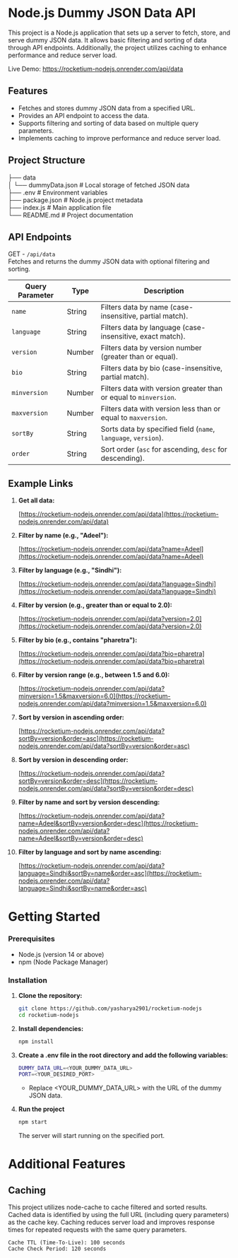 # Node.js Dummy JSON Data API

This project is a Node.js application that sets up a server to fetch, store, and serve dummy JSON data. It allows basic filtering and sorting of data through API endpoints. Additionally, the project utilizes caching to enhance performance and reduce server load.

Live Demo: https://rocketium-nodejs.onrender.com/api/data

## Features

- Fetches and stores dummy JSON data from a specified URL.
- Provides an API endpoint to access the data.
- Supports filtering and sorting of data based on multiple query parameters.
- Implements caching to improve performance and reduce server load.

## Project Structure

├── data<br>
│ └── dummyData.json # Local storage of fetched JSON data <br>
├── .env # Environment variables<br>
├── package.json # Node.js project metadata<br>
├── index.js # Main application file<br>
└── README.md # Project documentation<br>

## API Endpoints

GET - `/api/data`
<br>Fetches and returns the dummy JSON data with optional filtering and sorting.

| Query Parameter | Type   | Description                                                       |
|-----------------|--------|-------------------------------------------------------------------|
| `name`          | String | Filters data by name (case-insensitive, partial match).           |
| `language`      | String | Filters data by language (case-insensitive, exact match).         |
| `version`       | Number | Filters data by version number (greater than or equal).           |
| `bio`           | String | Filters data by bio (case-insensitive, partial match).            |
| `minversion`    | Number | Filters data with version greater than or equal to `minversion`.  |
| `maxversion`    | Number | Filters data with version less than or equal to `maxversion`.     |
| `sortBy`        | String | Sorts data by specified field (`name`, `language`, `version`).    |
| `order`         | String | Sort order (`asc` for ascending, `desc` for descending).          |

## Example Links

1. **Get all data:**

   [https://rocketium-nodejs.onrender.com/api/data](https://rocketium-nodejs.onrender.com/api/data)

2. **Filter by name (e.g., "Adeel"):**

   [https://rocketium-nodejs.onrender.com/api/data?name=Adeel](https://rocketium-nodejs.onrender.com/api/data?name=Adeel)

3. **Filter by language (e.g., "Sindhi"):**

   [https://rocketium-nodejs.onrender.com/api/data?language=Sindhi](https://rocketium-nodejs.onrender.com/api/data?language=Sindhi)

4. **Filter by version (e.g., greater than or equal to 2.0):**

   [https://rocketium-nodejs.onrender.com/api/data?version=2.0](https://rocketium-nodejs.onrender.com/api/data?version=2.0)

5. **Filter by bio (e.g., contains "pharetra"):**

   [https://rocketium-nodejs.onrender.com/api/data?bio=pharetra](https://rocketium-nodejs.onrender.com/api/data?bio=pharetra)

6. **Filter by version range (e.g., between 1.5 and 6.0):**

   [https://rocketium-nodejs.onrender.com/api/data?minversion=1.5&maxversion=6.0](https://rocketium-nodejs.onrender.com/api/data?minversion=1.5&maxversion=6.0)

7. **Sort by version in ascending order:**

   [https://rocketium-nodejs.onrender.com/api/data?sortBy=version&order=asc](https://rocketium-nodejs.onrender.com/api/data?sortBy=version&order=asc)

8. **Sort by version in descending order:**

   [https://rocketium-nodejs.onrender.com/api/data?sortBy=version&order=desc](https://rocketium-nodejs.onrender.com/api/data?sortBy=version&order=desc)

9. **Filter by name and sort by version descending:**

   [https://rocketium-nodejs.onrender.com/api/data?name=Adeel&sortBy=version&order=desc](https://rocketium-nodejs.onrender.com/api/data?name=Adeel&sortBy=version&order=desc)

10. **Filter by language and sort by name ascending:**

    [https://rocketium-nodejs.onrender.com/api/data?language=Sindhi&sortBy=name&order=asc](https://rocketium-nodejs.onrender.com/api/data?language=Sindhi&sortBy=name&order=asc)

# Getting Started
### Prerequisites

- Node.js (version 14 or above)
- npm (Node Package Manager)

### Installation

1. **Clone the repository:**

   ```bash
   git clone https://github.com/yasharya2901/rocketium-nodejs
   cd rocketium-nodejs
   ```

2. **Install dependencies:**
    ```bash
    npm install
    ```

3. **Create a .env file in the root directory and add the following variables:**
    ```bash
    DUMMY_DATA_URL=<YOUR_DUMMY_DATA_URL>
    PORT=<YOUR_DESIRED_PORT>
    ```
    * Replace <YOUR_DUMMY_DATA_URL> with the URL of the dummy JSON data.

4. **Run the project**
    ```bash
    npm start
    ```
    The server will start running on the specified port.

# Additional Features
## Caching
This project utilizes node-cache to cache filtered and sorted results. Cached data is identified by using the full URL (including query parameters) as the cache key. Caching reduces server load and improves response times for repeated requests with the same query parameters.

    Cache TTL (Time-To-Live): 100 seconds
    Cache Check Period: 120 seconds

